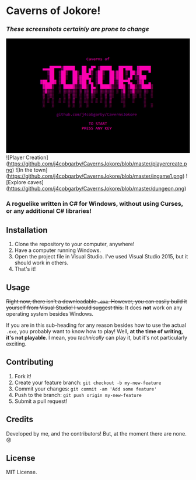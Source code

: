 # Caverns of Jokore!
### *These screenshots certainly are prone to change*
![Splash Screen](https://github.com/j4cobgarby/CavernsJokore/blob/master/demo.png)
![Player Creation] (https://github.com/j4cobgarby/CavernsJokore/blob/master/playercreate.png)
![In the town] (https://github.com/j4cobgarby/CavernsJokore/blob/master/ingame1.png)
![Explore caves] (https://github.com/j4cobgarby/CavernsJokore/blob/master/dungeon.png)

### A roguelike written in C# for Windows, without using Curses, or any additional C# libraries!

## Installation
 1. Clone the repository to your computer, anywhere!
 2. Have a computer running Windows.
 3. Open the project file in Visual Studio. I've used Visual Studio 2015, but it should work in others.
 4. That's it!
 
## Usage
~~Right now, there isn't a downloadable `.exe`. However, you can easily build it yourself from Visual Studio! I would suggest this.~~
It does **not** work on any operating system besides Windows.

If you are in this sub-heading for any reason besides how to use the actual `.exe`, you probably want to know how to play! Well, **at the time of writing, it's not playable**. I mean, you *technically* can play it, but it's not particularly exciting.

## Contributing
1. Fork it!
2. Create your feature branch: `git checkout -b my-new-feature`
3. Commit your changes: `git commit -am 'Add some feature'`
4. Push to the branch: `git push origin my-new-feature`
5. Submit a pull request!

## Credits
Developed by me, and the contributors! But, at the moment there are none. :disappointed:

## License
MIT License.
